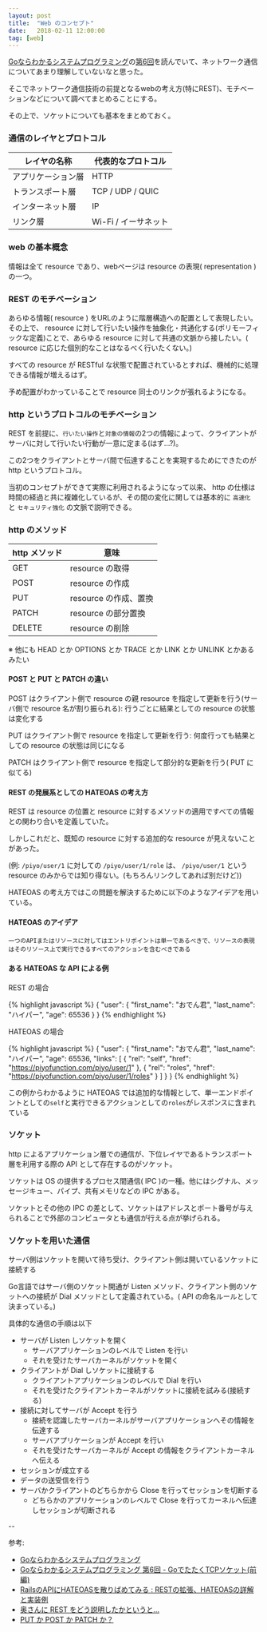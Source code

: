 ```yaml
---
layout: post
title:  "Web のコンセプト"
date:   2018-02-11 12:00:00
tag: [web]
---
```


[Goならわかるシステムプログラミング](http://ascii.jp/elem/000/001/235/1235262/)の[第6回](http://ascii.jp/elem/000/001/276/1276572/)を読んでいて、ネットワーク通信についてあまり理解していないなと思った。

そこでネットワーク通信技術の前提となるwebの考え方(特にREST)、モチベーションなどについて調べてまとめることにする。

その上で、ソケットについても基本をまとめておく。

### 通信のレイヤとプロトコル

|レイヤの名称|代表的なプロトコル|
|--|--|
|アプリケーション層|HTTP|
|トランスポート層|TCP / UDP / QUIC|
|インターネット層|IP|
|リンク層|Wi-Fi / イーサネット|

### web の基本概念

情報は全て resource であり、webページは resource の表現( representation )の一つ。

### REST のモチベーション

あらゆる情報( resource ) をURLのように階層構造への配置として表現したい。その上で、 resource に対して行いたい操作を抽象化・共通化する(ポリモーフィックな定義)ことで、あらゆる resource に対して共通の文脈から接したい。( resource に応じた個別的なことはなるべく行いたくない。)

すべての resource が RESTful な状態で配置されているとすれば、機械的に処理できる情報が増えるはず。

予め配置がわかっていることで resource 同士のリンクが張れるようになる。

### http というプロトコルのモチベーション

REST を前提に、`行いたい操作`と`対象の情報`の2つの情報によって、クライアントがサーバに対して行いたい行動が一意に定まる(はず...?)。

この2つをクライアントとサーバ間で伝達することを実現するためにできたのが http というプロトコル。

当初のコンセプトができて実際に利用されるようになって以来、 http の仕様は時間の経過と共に複雑化しているが、その間の変化に関しては基本的に `高速化` と `セキュリティ強化` の文脈で説明できる。

### http のメソッド

|http メソッド|意味|
|--|--|
|GET|resource の取得|
|POST|resource の作成|
|PUT|resource の作成、置換|
|PATCH|resource の部分置換|
|DELETE|resource の削除|

※ 他にも HEAD とか OPTIONS とか TRACE とか LINK とか UNLINK とかあるみたい

#### POST と PUT と PATCH の違い

POST はクライアント側で resource の親 resource を指定して更新を行う(サーバ側で resource 名が割り振られる): 行うごとに結果としての resource の状態は変化する

PUT はクライアント側で resource を指定して更新を行う: 何度行っても結果としての resource の状態は同じになる

PATCH はクライアント側で resource を指定して部分的な更新を行う( PUT に似てる)

#### REST の発展系としての HATEOAS の考え方

REST は resource の位置と resource に対するメソッドの適用ですべての情報との関わり合いを定義していた。

しかしこれだと、既知の resource に対する追加的な resource が見えないことがあった。

(例: `/piyo/user/1` に対しての `/piyo/user/1/role` は、 `/piyo/user/1` という resource のみからでは知り得ない。(もちろんリンクしてあれば別だけど))

HATEOAS の考え方ではこの問題を解決するために以下のようなアイデアを用いている。

#### HATEOAS のアイデア

```
一つのAPIまたはリソースに対してはエントリポイントは単一であるべきで、リソースの表現はそのリソース上で実行できるすべてのアクションを含むべきである
```

#### ある HATEOAS な API による例

REST の場合

{% highlight javascript %}
{
  "user": {
    "first_name": "おでん君",
    "last_name": "ハイパー",
    "age": 65536
  }
}
{% endhighlight %}

HATEOAS の場合

{% highlight javascript %}
{
  "user": {
    "first_name": "おでん君",
    "last_name": "ハイパー",
    "age": 65536,
    "links": [
      {
        "rel": "self",
        "href": "https://piyofunction.com/piyo/user/1"
      },
      {
        "rel": "roles",
        "href": "https://piyofunction.com/piyo/user/1/roles"
      }
    ]
  }
}
{% endhighlight %}

この例からわかるように HATEOAS では追加的な情報として、単一エンドポイントとしての`self`と実行できるアクションとしての`roles`がレスポンスに含まれている

### ソケット

http によるアプリケーション層での通信が、下位レイヤであるトランスポート層を利用する際の API として存在するのがソケット。

ソケットは OS の提供するプロセス間通信( IPC )の一種。他にはシグナル、メッセージキュー、パイプ、共有メモリなどの IPC がある。

ソケットとその他の IPC の差として、ソケットはアドレスとポート番号が与えられることで外部のコンピュータとも通信が行える点が挙げられる。

### ソケットを用いた通信

サーバ側はソケットを開いて待ち受け、クライアント側は開いているソケットに接続する

Go言語ではサーバ側のソケット開通が Listen メソッド、クライアント側のソケットへの接続が Dial メソッドとして定義されている。( API の命名ルールとして決まっている。)

具体的な通信の手順は以下

- サーバが Listen しソケットを開く
  - サーバアプリケーションのレベルで Listen を行い
  - それを受けたサーバカーネルがソケットを開く
- クライアントが Dial しソケットに接続する
  - クライアントアプリケーションのレベルで Dial を行い
  - それを受けたクライアントカーネルがソケットに接続を試みる(接続する)
- 接続に対してサーバが Accept を行う
  - 接続を認識したサーバカーネルがサーバアプリケーションへその情報を伝達する
  - サーバアプリケーションが Accept を行い
  - それを受けたサーバカーネルが Accept の情報をクライアントカーネルへ伝える
- セッションが成立する
- データの送受信を行う
- サーバかクライアントのどちらかから Close を行ってセッションを切断する
  - どちらかのアプリケーションのレベルで Close を行ってカーネルへ伝達しセッションが切断される


--

参考:

- [Goならわかるシステムプログラミング](http://ascii.jp/elem/000/001/235/1235262/)
- [Goならわかるシステムプログラミング 第6回 - GoでたたくTCPソケット(前編)](http://ascii.jp/elem/000/001/276/1276572/)
- [RailsのAPIにHATEOASを散りばめてみる : RESTの拡張、HATEOASの詳解と実装例](http://postd.cc/sprinkle-some-hateoas-on-your-rails-apis/)
- [奥さんに REST をどう説明したかというと…](http://www.geocities.jp/yamamotoyohei/rest/rest-to-my-wife.htm)
- [PUT か POST か PATCH か？](https://qiita.com/suin/items/d17bdfc8dba086d36115)
